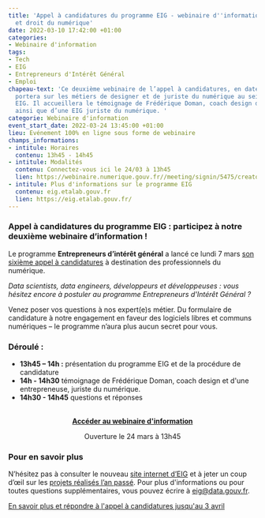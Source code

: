 ```yaml
---
title: 'Appel à candidatures du programme EIG - webinaire d''information : design
  et droit du numérique'
date: 2022-03-10 17:42:00 +01:00
categories:
- Webinaire d'information
tags:
- Tech
- EIG
- Entrepreneurs d'Intérêt Général
- Emploi
chapeau-text: 'Ce deuxième webinaire de l’appel à candidatures, en date du 24 mars,
  portera sur les métiers de designer et de juriste du numérique au sein du programme
  EIG. Il accueillera le témoignage de Frédérique Doman, coach design du programme,
  ainsi que d’une EIG juriste du numérique. '
categorie: Webinaire d'information
event_start_date: 2022-03-24 13:45:00 +01:00
lieu: Evénement 100% en ligne sous forme de webinaire
champs_informations:
- intitule: Horaires
  contenu: 13h45 - 14h45
- intitule: Modalités
  contenu: Connectez-vous ici le 24/03 à 13h45
  lien: https://webinaire.numerique.gouv.fr//meeting/signin/5475/creator/1253/hash/018fcbe9305dfc8b6b411243a1f808fc816ede1e
- intitule: Plus d'informations sur le programme EIG
  contenu: eig.etalab.gouv.fr
  lien: https://eig.etalab.gouv.fr/
---
```


### Appel à candidatures du programme EIG : participez à notre deuxième webinaire d’information !

Le programme **Entrepreneurs d’intérêt général** a lancé ce lundi 7 mars [son sixième appel à candidatures](https://www.etalab.gouv.fr/letat-recherche-des-profils-du-numerique-rejoignez-les-entrepreneurs-dinteret-general/) à destination des professionnels du numérique.

*Data scientists, data engineers, développeurs et développeuses : vous hésitez encore à postuler au programme Entrepreneurs d'Intérêt Général ?*

Venez poser vos questions à nos expert(e)s métier. Du formulaire de candidature à notre engagement en faveur des logiciels libres et communs numériques – le programme n’aura plus aucun secret pour vous.

### Déroulé :
* **13h45 – 14h :** présentation du programme EIG et de la procédure de candidature 
* **14h - 14h30** témoignage de Frédérique Doman, coach design et d'une entrepreneuse, juriste du numérique.
* **14h30 - 14h45** questions et réponses

<br>
<div align="center"><a href="https://webinaire.numerique.gouv.fr//meeting/signin/5475/creator/1253/hash/018fcbe9305dfc8b6b411243a1f808fc816ede1e" class="button"><b>Accéder au webinaire d'information</b></a><p class="ouverture">Ouverture le 24 mars à 13h45</p></div>

<div class="encadre noir"> <h3>Pour en savoir plus</h3> <p>N’hésitez pas à consulter le nouveau <a href="https://eig.etalab.gouv.fr/">site internet d’EIG</a> et à jeter un coup d’œil sur les <a href="https://www.dailymotion.com/playlist/x75m45">projets réalisés l’an passé</a>. Pour plus d'informations ou pour toutes questions supplémentaires, vous pouvez écrire à 
<a href="mailto:eig@data.gouv.fr ">eig@data.gouv.fr</a>.</p> </div>

<div class="lien-important"><p><a href="https://eig.etalab.gouv.fr/participer/candidats/">En savoir plus et répondre à l'appel à candidatures jusqu'au 3 avril</a></p></div>